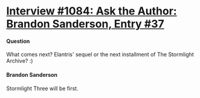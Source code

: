 # [Interview #1084: Ask the Author: Brandon Sanderson, Entry #37](https://www.theoryland.com/intvmain.php?i=1084#37)

#### Question

What comes next? Elantris' sequel or the next installment of The Stormlight Archive? :)

#### Brandon Sanderson

Stormlight Three will be first.

